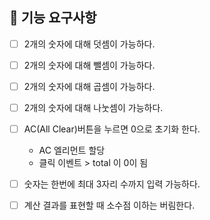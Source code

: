 ## 🎯 기능 요구사항

- [ ] 2개의 숫자에 대해 덧셈이 가능하다.

- [ ] 2개의 숫자에 대해 뺄셈이 가능하다.

- [ ] 2개의 숫자에 대해 곱셈이 가능하다.

- [ ] 2개의 숫자에 대해 나눗셈이 가능하다.

- [ ] AC(All Clear)버튼을 누르면 0으로 초기화 한다.
  - AC 엘리먼트 할당
  - 클릭 이벤트 > total 이 0이 됨
- [ ] 숫자는 한번에 최대 3자리 수까지 입력 가능하다.
- [ ] 계산 결과를 표현할 때 소수점 이하는 버림한다.
